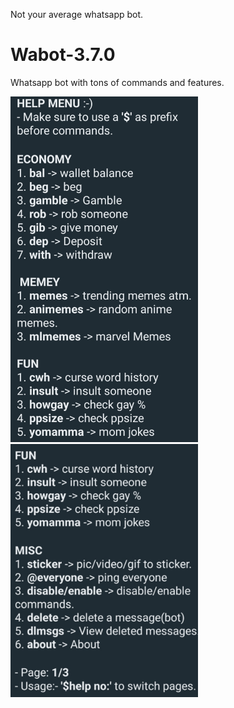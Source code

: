 Not your average whatsapp bot. 

# Wabot-3.7.0
Whatsapp bot with tons of commands and features.


<p float="left">
  <img src="https://github.com/pvnotpv/wabot/blob/main/imgs/1.jpg?raw=true" width="300" />
  <img src="https://github.com/pvnotpv/wabot/blob/main/imgs/2.jpg?raw=true" width="300" />
</p>
